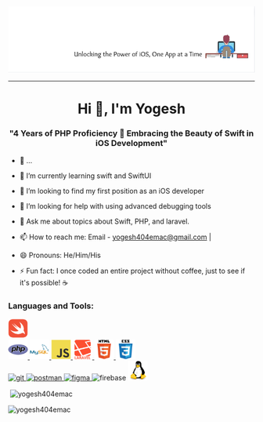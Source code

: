 ![logo](https://github.com/yogesh404emac/yogesh404emac/blob/main/banner.png)
<hr
<p align="left">
  <h1 align="center">Hi 👋, I'm Yogesh</h1>
<h3 align="center">"4 Years of PHP Proficiency 🚀 Embracing the Beauty of Swift in iOS Development"</h3>
</p>

- 🔭 ...

- 🌱 I’m currently learning swift and SwiftUI

- 👯 I’m looking to find my first position as an iOS developer
  
- 🤔 I’m looking for help with using advanced debugging tools
  
- 💬 Ask me about topics about Swift, PHP, and laravel.
  
- 📫 How to reach me: Email - yogesh404emac@gmail.com |

- 😄 Pronouns: He/Him/His

- ⚡ Fun fact:  I once coded an entire project without coffee, just to see if it's possible! ☕



<h3 align="left">Languages and Tools:</h3>
<p align="left"> 
<a href="https://developer.apple.com/swift/" target="_blank" rel="noreferrer"> 
<img src="https://raw.githubusercontent.com/devicons/devicon/master/icons/swift/swift-original.svg" alt="swift" width="40" height="40"/> </a> 

<br>
<a href="https://www.php.net" target="_blank" rel="noreferrer">
<img src="https://raw.githubusercontent.com/devicons/devicon/master/icons/php/php-original.svg" alt="php" width="40" height="40"/> </a> 

<a href="https://www.mysql.com/" target="_blank" rel="noreferrer">
<img src="https://raw.githubusercontent.com/devicons/devicon/master/icons/mysql/mysql-original-wordmark.svg" alt="mysql" width="40" height="40"/>   
</a>

<a href="https://developer.mozilla.org/en-US/docs/Web/JavaScript" target="_blank" rel="noreferrer">
<img src="https://raw.githubusercontent.com/devicons/devicon/master/icons/javascript/javascript-original.svg" alt="javascript" width="40" height="40"/> </a>

<a href="https://laravel.com/" target="_blank" rel="noreferrer"> 
<img src="https://raw.githubusercontent.com/devicons/devicon/master/icons/laravel/laravel-plain-wordmark.svg" alt="laravel" width="40" height="40"/> </a> <a href="https://www.linux.org/" target="_blank" rel="noreferrer">
<img src="https://raw.githubusercontent.com/devicons/devicon/master/icons/html5/html5-original-wordmark.svg" alt="html5" width="40" height="40"/> </a>
<a href="https://www.w3schools.com/css/" target="_blank" rel="noreferrer">
<img src="https://raw.githubusercontent.com/devicons/devicon/master/icons/css3/css3-original-wordmark.svg" alt="css3" width="40" height="40"/> </a>
<br>
<a href="https://github.com/yogesh404emac/" target="_blank" rel="noreferrer"> 
<img src="https://www.vectorlogo.zone/logos/git-scm/git-scm-icon.svg" alt="git" width="40" height="40"/> </a> 

<a href="https://postman.com" target="_blank" rel="noreferrer">
<img src="https://www.vectorlogo.zone/logos/getpostman/getpostman-icon.svg" alt="postman" width="40" height="40"/> </a> 
<a href="https://www.figma.com/" target="_blank" rel="noreferrer"> 
<img src="https://www.vectorlogo.zone/logos/figma/figma-icon.svg" alt="figma" width="40" height="40"/> </a> <a href="https://firebase.google.com/" target="_blank" rel="noreferrer"> </a>
<img src="https://www.vectorlogo.zone/logos/firebase/firebase-icon.svg" alt="firebase" width="40" height="40"/> </a>
<a href="https://www.w3.org/html/" target="_blank" rel="noreferrer"> 
<img src="https://raw.githubusercontent.com/devicons/devicon/master/icons/linux/linux-original.svg" alt="linux" width="40" height="40"/> </a>

</p>




<p>&nbsp;<img align="center" src="https://github-readme-stats.vercel.app/api?username=yogesh404emac&show_icons=true&locale=en" alt="yogesh404emac" /></p>

<p><img align="center" src="https://github-readme-streak-stats.herokuapp.com/?user=yogesh404emac&" alt="yogesh404emac" /></p>

<!---
yogesh404emac/yogesh404emac is a ✨ special ✨ repository because its `README.md` (this file) appears on your GitHub profile.
You can click the Preview link to take a look at your changes.
--->
